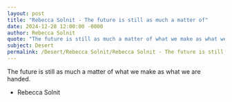 ```yaml
---
layout: post
title: "Rebecca Solnit - The future is still as much a matter of"
date: 2024-12-28 12:00:00 -0000
author: Rebecca Solnit
quote: "The future is still as much a matter of what we make as what we are handed."
subject: Desert
permalink: /Desert/Rebecca Solnit/Rebecca Solnit - The future is still as much a matter of
---
```


The future is still as much a matter of what we make as what we are handed.

- Rebecca Solnit

